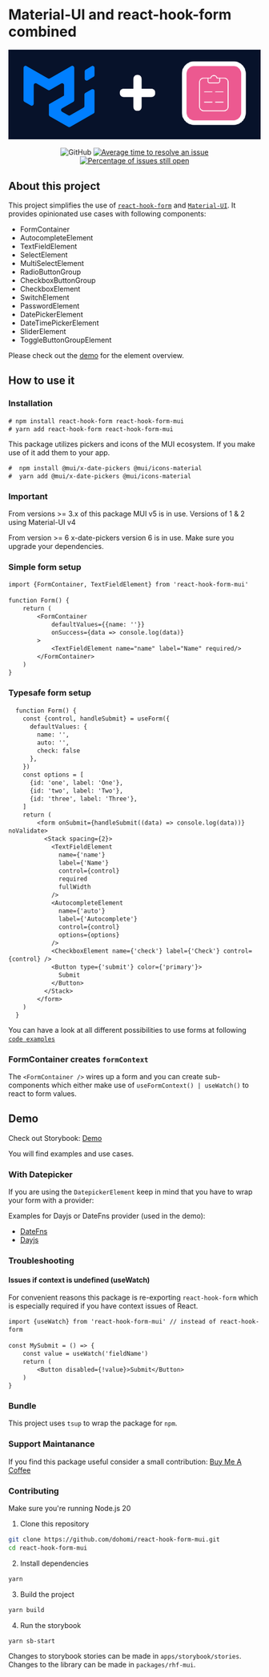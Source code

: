 # Material-UI and react-hook-form combined

<div align="center">
  <a href="https://react-hook-form-material-ui.vercel.app/" rel="noopener" target="_blank">
    <img src="./rhf-mui.png" alt="Material-UI and react-hook-form combined" />
  </a>
</div>

<div align="center">

![GitHub](https://img.shields.io/github/license/dohomi/react-hook-form-mui)
[![Average time to resolve an issue](http://isitmaintained.com/badge/resolution/dohomi/react-hook-form-mui.svg)](http://isitmaintained.com/project/dohomi/react-hook-form-mui 'Average time to resolve an issue')
[![Percentage of issues still open](http://isitmaintained.com/badge/open/dohomi/react-hook-form-mui.svg)](http://isitmaintained.com/project/dohomi/react-hook-form-mui 'Percentage of issues still open')

</div>

## About this project

This project simplifies the use of [`react-hook-form`](https://github.com/react-hook-form/react-hook-form)
and [`Material-UI`](https://github.com/mui/material-ui). It provides opinionated use cases with following
components:

* FormContainer
* AutocompleteElement
* TextFieldElement
* SelectElement
* MultiSelectElement
* RadioButtonGroup
* CheckboxButtonGroup
* CheckboxElement
* SwitchElement
* PasswordElement
* DatePickerElement
* DateTimePickerElement
* SliderElement
* ToggleButtonGroupElement

Please check out the [demo](https://react-hook-form-material-ui.vercel.app/) for the element overview.

## How to use it

### Installation

```console
# npm install react-hook-form react-hook-form-mui
# yarn add react-hook-form react-hook-form-mui
```

This package utilizes pickers and icons of the MUI ecosystem. If you make use of it add them to your app.

```console
#  npm install @mui/x-date-pickers @mui/icons-material
#  yarn add @mui/x-date-pickers @mui/icons-material
```

### Important

From versions >= 3.x of this package MUI v5 is in use. Versions of 1 & 2 using Material-UI v4

From version >= 6 x-date-pickers version 6 is in use. Make sure you upgrade your dependencies.

### Simple form setup

```tsx
import {FormContainer, TextFieldElement} from 'react-hook-form-mui'

function Form() {
    return (
        <FormContainer
            defaultValues={{name: ''}}
            onSuccess={data => console.log(data)}
        >
            <TextFieldElement name="name" label="Name" required/>
        </FormContainer>
    )
}
```

### Typesafe form setup

```tsx
  function Form() {
    const {control, handleSubmit} = useForm({
      defaultValues: {
        name: '',
        auto: '',
        check: false
      },
    })
    const options = [
      {id: 'one', label: 'One'},
      {id: 'two', label: 'Two'},
      {id: 'three', label: 'Three'},
    ]
    return (
        <form onSubmit={handleSubmit((data) => console.log(data))} noValidate>
          <Stack spacing={2}>
            <TextFieldElement
              name={'name'}
              label={'Name'}
              control={control}
              required
              fullWidth
            />
            <AutocompleteElement
              name={'auto'}
              label={'Autocomplete'}
              control={control}
              options={options}
            />
            <CheckboxElement name={'check'} label={'Check'} control={control} />
            <Button type={'submit'} color={'primary'}>
              Submit
            </Button>
          </Stack>
        </form>
    )
  }
```

You can have a look at all different possibilities to use forms at following [`code examples`](apps/storybook/stories/FormContainer.stories.tsx)

### FormContainer creates `formContext`

The `<FormContainer />` wires up a form and you can create sub-components which either make use
of `useFormContext() | useWatch()` to react to form values.

## Demo

Check out Storybook: [Demo](https://react-hook-form-material-ui.vercel.app)

You will find examples and use cases.

### With Datepicker

If you are using the `DatepickerElement` keep in mind that you have to wrap your form with a provider:

Examples for Dayjs or DateFns provider (used in the demo):

* [DateFns](/packages/rhf-mui/src/DateFnsProvider.tsx)
* [Dayjs](/packages/rhf-mui/src/DateFnsProvider.tsx)

### Troubleshooting

#### Issues if context is undefined (useWatch)

For convenient reasons this package is re-exporting `react-hook-form` which is especially required if you have context
issues of React.

```tsx
import {useWatch} from 'react-hook-form-mui' // instead of react-hook-form

const MySubmit = () => {
    const value = useWatch('fieldName')
    return (
        <Button disabled={!value}>Submit</Button>
    )
}
```

### Bundle

This project uses `tsup` to wrap the package for `npm`.


### Support Maintanance
If you find this package useful consider a small contribution:
[Buy Me A Coffee](https://www.buymeacoffee.com/dohomi)

### Contributing

Make sure you're running Node.js 20

1. Clone this repository

```bash
git clone https://github.com/dohomi/react-hook-form-mui.git
cd react-hook-form-mui
```

2. Install dependencies

```bash
yarn
```

3. Build the project

```bash
yarn build
```

4. Run the storybook

```bash
yarn sb-start
```

Changes to storybook stories can be made in `apps/storybook/stories`. Changes to the library can be made in `packages/rhf-mui`.